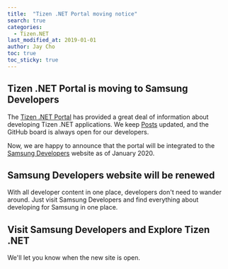 ```yaml
---
title:  "Tizen .NET Portal moving notice"
search: true
categories:
  - Tizen.NET
last_modified_at: 2019-01-01
author: Jay Cho
toc: true
toc_sticky: true
---
```


## Tizen .NET Portal is moving to Samsung Developers
The [Tizen .NET Portal](https://samsung.github.io/Tizen.NET/) has provided a great deal of information about developing Tizen .NET applications. We keep [Posts](https://samsung.github.io/Tizen.NET/posts/) updated, and the GitHub board is always open for our developers.<br/>

Now, we are happy to announce that the portal will be integrated to the [Samsung Developers](https://developer.samsung.com/) website as of January 2020.

## Samsung Developers website will be renewed
With all developer content in one place, developers don't need to wander around. Just visit Samsung Developers and find everything about developing for Samsung in one place.

## Visit Samsung Developers and Explore Tizen .NET
We'll let you know when the new site is open.
